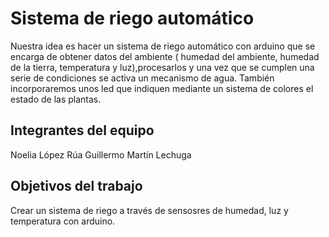 # Sistema de riego automático

Nuestra idea es hacer un sistema de riego automático con arduino que se encarga de obtener datos del ambiente ( humedad del ambiente, humedad de la tierra, temperatura y luz),procesarlos y una vez que se cumplen una serie de condiciones se activa un mecanismo de agua.
También incorporaremos unos led que indiquen mediante un sistema de colores el estado de las plantas.

## Integrantes del equipo

Noelia López Rúa 
Guillermo Martín Lechuga

## Objetivos del trabajo

Crear un sistema de riego a través de sensosres de humedad, luz y temperatura con arduino.
